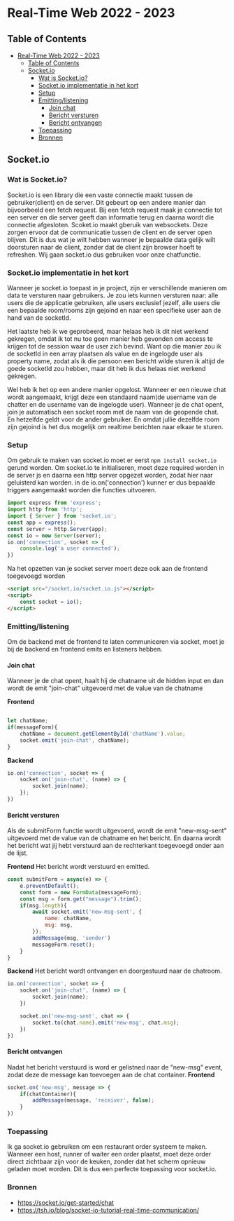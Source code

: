 # Real-Time Web 2022 - 2023

## Table of Contents
- [Real-Time Web 2022 - 2023](#real-time-web-2022---2023)
  - [Table of Contents](#table-of-contents)
  - [Socket.io](#socketio)
    - [Wat is Socket.io?](#wat-is-socketio)
    - [Socket.io implementatie in het kort](#socketio-implementatie-in-het-kort)
    - [Setup](#setup)
    - [Emitting/listening](#emittinglistening)
      - [Join chat](#join-chat)
      - [Bericht versturen](#bericht-versturen)
      - [Bericht ontvangen](#bericht-ontvangen)
    - [Toepassing](#toepassing)
    - [Bronnen](#bronnen)

## Socket.io

### Wat is Socket.io?
Socket.io is een library die een vaste connectie maakt tussen de gebruiker(client) en de server. Dit gebeurt op een andere manier dan bijvoorbeeld een fetch request. Bij een fetch request maak je connectie tot een server en die server geeft dan informatie terug en daarna wordt die connectie afgesloten. Scoket.io maakt gberuik van websockets. Deze zorgen ervoor dat de communicatie tussen de client en de server open blijven. Dit is dus wat je wilt hebben wanneer je bepaalde data gelijk wilt doorsturen naar de client, zonder dat de client zijn browser hoeft te refreshen. Wij gaan socket.io dus gebruiken voor onze chatfunctie.

### Socket.io implementatie in het kort
Wanneer je socket.io toepast in je project, zijn er verschillende manieren om data te versturen naar gebruikers. Je zou iets kunnen versturen naar: alle users die de applicatie gebruiken, alle users exclusief jezelf, alle users die een bepaalde room/rooms zijn gejoind en naar een specifieke user aan de hand van de socketId.

Het laatste heb ik we geprobeerd, maar helaas heb ik dit niet werkend gekregen, omdat ik tot nu toe geen manier heb gevonden om access te krijgen tot de session waar de user zich bevind. Want op die manier zou ik de socketId in een array plaatsen als value en de ingelogde user als property name, zodat als ik die persoon een bericht wilde sturen ik altijd de goede socketId zou hebben, maar dit heb ik dus helaas niet werkend gekregen.

Wel heb ik het op een andere manier opgelost. Wanneer er een nieuwe chat wordt aangemaakt, krijgt deze een standaard naam(de username van de chatter en de username van de ingelogde user). Wanneer je de chat opent, join je automatisch een socket room met de naam van de geopende chat. En hetzelfde geldt voor de ander gebruiker. En omdat jullie dezelfde room zijn gejoind is het dus mogelijk om realtime berichten naar elkaar te sturen.

### Setup
Om gebruik te maken van socket.io moet er eerst ```npm install socket.io``` gerund worden.
Om socket.io te initialiseren, moet deze required worden in de server js en daarna een http server opgezet worden, zodat hier naar geluisterd kan worden. in de io.on('connection') kunner er dus bepaalde triggers aangemaakt worden die functies uitvoeren.

```js
import express from 'express';
import http from 'http';
import { Server } from 'socket.io';
const app = express();
const server = http.Server(app);
const io = new Server(server);
io.on('connection', socket => {
    console.log('a user connected');
})

```
Na het opzetten van je socket server moert deze ook aan de frontend toegevoegd worden

```html
<script src="/socket.io/socket.io.js"></script>
<script>
    const socket = io();
</script>
```

### Emitting/listening
Om de backend met de frontend te laten communiceren via socket, moet je bij de backend en frontend emits en listeners hebben.

#### Join chat
Wanneer je de chat opent, haalt hij de chatname uit de hidden input en dan wordt de emit "join-chat" uitgevoerd met de value van de chatname

**Frontend**
```js

let chatName;
if(messageForm){
    chatName = document.getElementById('chatName').value;
    socket.emit('join-chat', chatName);
}
```

**Backend**
```js
io.on('connection', socket => {
    socket.on('join-chat', (name) => {
        socket.join(name);
    });
})
```

#### Bericht versturen
Als de submitForm functie wordt uitgevoerd, wordt de emit "new-msg-sent" uitgevoerd met de value van de chatname en het bericht. En daarna wordt het bericht wat jij hebt verstuurd aan de rechterkant toegevoegd onder aan de lijst.

**Frontend**
Het bericht wordt verstuurd en emitted.
```js
const submitForm = async(e) => {
    e.preventDefault();
    const form = new FormData(messageForm);
    const msg = form.get("message").trim();
    if(msg.length){
        await socket.emit('new-msg-sent', {
            name: chatName,
            msg: msg,
        });
        addMessage(msg, 'sender')
        messageForm.reset();
    }
}
```

**Backend**
Het bericht wordt ontvangen en doorgestuurd naar de chatroom.
```js
io.on('connection', socket => {
    socket.on('join-chat', (name) => {
        socket.join(name);
    })

    socket.on('new-msg-sent', chat => {
        socket.to(chat.name).emit('new-msg', chat.msg);
    })
})

```

#### Bericht ontvangen
Nadat het bericht verstuurd is word er gelistned naar de "new-msg" event, zodat deze de message kan toevoegen aan de chat container.
**Frontend**
```js
socket.on('new-msg', message => {
    if(chatContainer){
        addMessage(message, 'receiver', false);
    }
})
```

### Toepassing
Ik ga socket.io gebruiken om een restaurant order systeem te maken. Wanneer een host, runner of waiter een order plaatst, moet deze order direct zichtbaar zijn voor de keuken, zonder dat het scherm opnieuw geladen moet worden. Dit is dus een perfecte toepassing voor socket.io.

### Bronnen
- https://socket.io/get-started/chat
- https://tsh.io/blog/socket-io-tutorial-real-time-communication/

